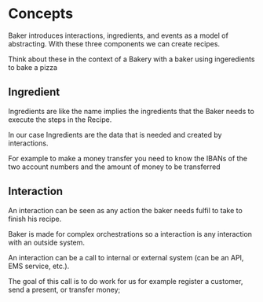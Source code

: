 # Concepts

Baker introduces interactions, ingredients, and events as a model of abstracting. With these three components we can create recipes.

Think about these in the context of a Bakery with a baker using ingeredients to bake a pizza

## Ingredient

Ingredients are like the name implies the  ingredients that the Baker needs to execute the steps in the Recipe.

In our case Ingredients are the data that is needed and created by interactions.

For example to make a money transfer you need to know the IBANs of the two account numbers and the amount of money to be transferred

## Interaction
An interaction can be seen as any action the baker needs fulfil to take to finish his recipe.

Baker is made for complex orchestrations so a interaction is any interaction with an outside system.

An interaction can be a call to internal or external system (can be an API, EMS service, etc.).

The goal of this call is to do work for us for example register a customer, send a present, or transfer money;